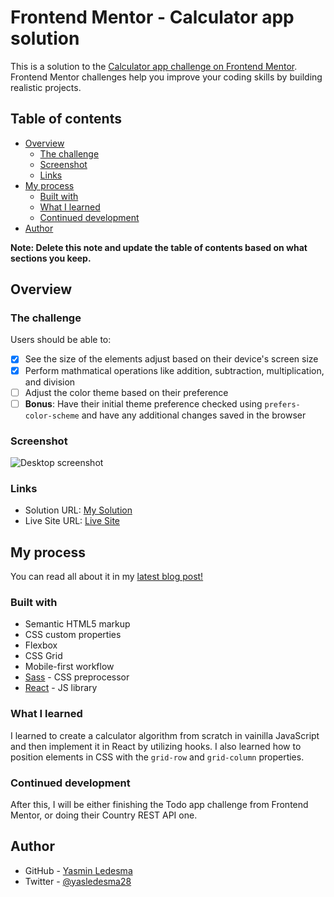# Frontend Mentor - Calculator app solution

This is a solution to the [Calculator app challenge on Frontend Mentor](https://www.frontendmentor.io/challenges/calculator-app-9lteq5N29). Frontend Mentor challenges help you improve your coding skills by building realistic projects. 

## Table of contents

- [Overview](#overview)
  - [The challenge](#the-challenge)
  - [Screenshot](#screenshot)
  - [Links](#links)
- [My process](#my-process)
  - [Built with](#built-with)
  - [What I learned](#what-i-learned)
  - [Continued development](#continued-development)
- [Author](#author)

**Note: Delete this note and update the table of contents based on what sections you keep.**

## Overview

### The challenge

Users should be able to:

- [x] See the size of the elements adjust based on their device's screen size
- [x] Perform mathmatical operations like addition, subtraction, multiplication, and division
- [ ] Adjust the color theme based on their preference
- [ ] **Bonus**: Have their initial theme preference checked using `prefers-color-scheme` and have any additional changes saved in the browser

### Screenshot

![Desktop screenshot](https://nimbus-screenshots.s3.amazonaws.com/s/5b3990c2dfed08d1a4a63e19f409f6fd.png)

### Links

- Solution URL: [My Solution](https://github.com/yasledesma/fem__calculator)
- Live Site URL: [Live Site](https://elegant-elion-091f76.netlify.app/)

## My process
You can read all about it in my [latest blog post!](https://dev.to/yasledesma/building-a-calculator-from-scratch-in-react-j8e)
### Built with

- Semantic HTML5 markup
- CSS custom properties
- Flexbox
- CSS Grid
- Mobile-first workflow
- [Sass](https://sass-lang.com/) - CSS preprocessor
- [React](https://reactjs.org/) - JS library

### What I learned

I learned to create a calculator algorithm from scratch in vainilla JavaScript and then implement it in React by utilizing hooks. I also learned how to position elements in CSS with the `grid-row` and `grid-column` properties.

### Continued development

After this, I will be either finishing the Todo app challenge from Frontend Mentor, or doing their Country REST API one.
## Author

- GitHub - [Yasmin Ledesma](https://github.com/yasledesma)
- Twitter - [@yasledesma28](https://www.twitter.com/yasledesma28)
